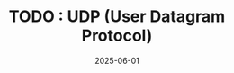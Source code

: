 ---
title: "TODO : UDP (User Datagram Protocol)"
excerpt: ""

categories:
  - Network

toc: false
toc_sticky: false

date: 2025-06-01
last_modified_at: 2025-06-01
---